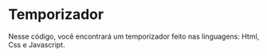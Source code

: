 # Temporizador
Nesse código, você encontrará um temporizador feito nas linguagens: Html, Css e Javascript.
